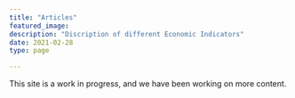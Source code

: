 ```yaml
---
title: "Articles"
featured_image: 
description: "Discription of different Economic Indicators"
date: 2021-02-28
type: page

---
```

This site is a work in progress, and we have been working on more content.